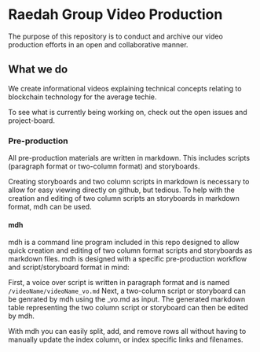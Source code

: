 # Raedah Group Video Production

The purpose of this repository is to conduct and archive our video production efforts in an open and collaborative manner.
 
## What we do
We create informational videos explaining technical concepts relating to blockchain technology for the average techie.

To see what is currently being working on, check out the open issues and project-board.

### Pre-production
All pre-production materials are written in markdown. This includes scripts (paragraph format or two-column format) and storyboards.

Creating storyboards and two column scripts in markdown is necessary to allow for easy viewing directly on github, but tedious. To help with the creation and editing of two column scripts an storyboards in markdown format, mdh can be used.

#### mdh
mdh is a command line program included in this repo designed to allow quick creation and editing of two column format scripts and storyboards as markdown files. mdh is designed with a specific pre-production workflow and script/storyboard format in mind:

First, a voice over script is written in paragraph format and is named `/videoName/videoName_vo.md`  Next, a two-column script or storyboard can be genrated by mdh using the _vo.md as input. The generated markdown table representing the two column script or storyboard can then be edited by mdh.

With mdh you can easily split, add, and remove rows all without having to manually update the index column, or index specific links and filenames.